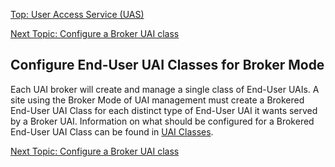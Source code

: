 [Top: User Access Service (UAS)](User_Access_Service_UAS.md)

[Next Topic: Configure a Broker UAI class](Configure_a_Broker_UAI_Class.md)


## Configure End-User UAI Classes for Broker Mode

Each UAI broker will create and manage a single class of End-User UAIs. A site using the Broker Mode of UAI management must create a Brokered End-User UAI Class for each distinct type of End-User UAI it wants served by a Broker UAI. Information on what should be configured for a Brokered End-User UAI Class can be found in [UAI Classes](UAI_Classes.md).

[Next Topic: Configure a Broker UAI class](Configure_a_Broker_UAI_Class.md)

